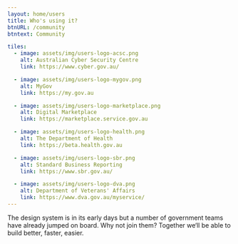 ```yaml
---
layout: home/users
title: Who's using it?
btnURL: /community
btntext: Community

tiles:
  - image: assets/img/users-logo-acsc.png
    alt: Australian Cyber Security Centre
    link: https://www.cyber.gov.au/

  - image: assets/img/users-logo-mygov.png
    alt: MyGov
    link: https://my.gov.au

  - image: assets/img/users-logo-marketplace.png
    alt: Digital Marketplace
    link: https://marketplace.service.gov.au

  - image: assets/img/users-logo-health.png
    alt: The Department of Health
    link: https://beta.health.gov.au

  - image: assets/img/users-logo-sbr.png
    alt: Standard Business Reporting
    link: https://www.sbr.gov.au/

  - image: assets/img/users-logo-dva.png
    alt: Department of Veterans' Affairs
    link: https://www.dva.gov.au/myservice/
---
```


The design system is in its early days but a number of government teams have already jumped on board. Why not join them? Together we‘ll be able to build better, faster, easier.
